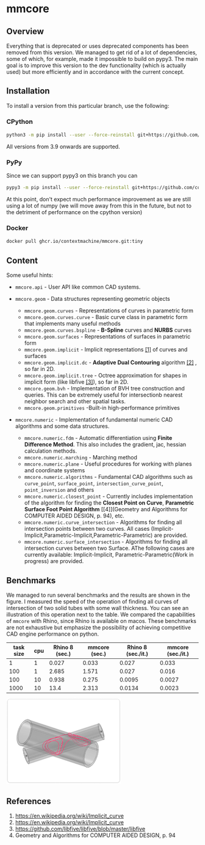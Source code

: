 # mmcore
## Overview
Everything that is deprecated or uses deprecated components has been removed from this version. 
We managed to get rid of a lot of dependencies, some of which, for example, made it impossible to build on pypy3. 
The main goal is to improve this version to the dev functionality (which is actually used) but more efficiently and in accordance with the current concept. 

## Installation

To install a version from this particular branch, use the following:

### CPython 

```bash
python3 -m pip install --user --force-reinstall git+https://github.com/contextmachine/mmcore.git@tiny
```
All versions from 3.9 onwards are supported.
### PyPy
Since we can support pypy3 on this branch you can 
```bash
pypy3 -m pip install --user --force-reinstall git+https://github.com/contextmachine/mmcore.git@tiny
```
At this point, don't expect much performance improvement as we are still using a lot of numpy (we will move away from this in the future, but not to the detriment of performance on the cpython version)
### Docker
```bash
docker pull ghcr.io/contextmachine/mmcore.git:tiny
```


## Content
Some useful hints:
- `mmcore.api` - User API like common CAD systems.

- `mmcore.geom` - Data structures representing geometric objects
  - `mmcore.geom.curves` - Representations of curves in parametric form
  - `mmcore.geom.curves.curve` - Basic curve class in parametric form that implements many useful methods
  - `mmcore.geom.curves.bspline` - **B-Spline** curves and **NURBS** curves
  - `mmcore.geom.surfaces` - Representations of surfaces in parametric form
  - `mmcore.geom.implicit` - Implicit representations [[1]](https://en.wikipedia.org/wiki/Implicit_curve)  of curves and surfaces  
  - `mmcore.geom.implicit.dc` - **Adaptive Dual Contouring** algorithm [[2]](https://www.cs.wustl.edu/~taoju/research/interfree_paper_final.pdf) , so far in 2D. 
  - `mmcore.geom.implicit.tree` - Octree approximation for shapes in implicit form (like libfive [[3]](https://github.com/libfive/libfive)), so far in 2D.  
  - `mmcore.geom.bvh` - Implementation of BVH tree construction and queries. This can be extremely useful for intersectionb nearest neighbor search and other spatial tasks. 
  - `mmcore.geom.primitives` -Built-in high-performance primitives 
- `mmcore.numeric` - Implementation of fundamental numeric CAD algorithms and some data structures. 
 
  - `mmcore.numeric.fdm` - Automatic differentiation using **Finite Difference Method**. This also includes the gradient, jac, hessian calculation methods.
  - `mmcore.numeric.marching` - Marching method
  - `mmcore.numeric.plane` - Useful procedures for working with planes and coordinate systems
  - `mmcore.numeric.algorithms` - Fundamental CAD algorithms such as `curve_point`, `surface_point`, `intersection_curve_point`, `point_inversion` and others
  - `mmcore.numeric.closest_point` - Currently includes implementation of the algorithm for finding the **Closest Point on Curve**, **Parametric Surface Foot Point Algorithm** [[4]](Geometry and Algorithms for COMPUTER AIDED DESIGN, p. 94), etc.
  - `mmcore.numeric.curve_intersection` - Algorithms for finding all intersection points between two curves. All cases (Implicit-Implicit,Parametric-Implicit,Parametric-Parametric) are provided.
  - `mmcore.numeric.surface_intersection` - Algorithms for finding all intersection curves between two Surface. AThe following cases are currently available: Implicit-Implicit, Parametric-Parametric(Work in progress) are provided.

## Benchmarks
We managed to run several benchmarks and the results are shown in the figure. I measured the speed of the operation of finding all curves of intersection of two solid tubes with some wall thickness. You can see an illustration of this operation next to the table. We compared the capabilities of `mmcore` with Rhino, since Rhino is available on macos. These benchmarks are not exhaustive but emphasize the possibility of achieving competitive CAD engine performance on python.

| task  size | cpu  | 	Rhino 8 (sec.) | 	mmcore (sec.) | 	 Rhino 8 (sec./it.)	 | mmcore (sec./it.) |
|------------|------|-----------------|----------------|-----------------------|-------------------|
| 1          | 	1	  | 0.027           | 	0.033         | 	0.027                | 	0.033            |
| 100        | 	1	  | 2.685           | 	1.571         | 	0.027                | 	0.016            |
| 100        | 	10	 | 0.938           | 	0.275         | 	0.0095               | 	0.0027           |
| 1000       | 	10	 | 13.4            | 	2.313         | 	0.0134               | 	0.0023           |
  
<img src="notes/images/implicit_tubes_intersection.png" width="300"/>


## References
1. https://en.wikipedia.org/wiki/Implicit_curve
2. https://en.wikipedia.org/wiki/Implicit_curve
3. https://github.com/libfive/libfive/blob/master/libfive
4. Geometry and Algorithms for COMPUTER AIDED DESIGN, p. 94
